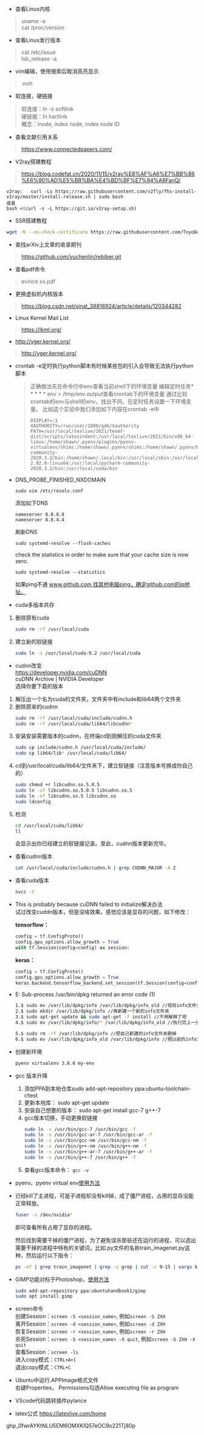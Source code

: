 * 查看Linux内核<br>
> uname -a<br>
> cat /proc/version<br>

* 查看Linux发行版本<br>
> cat /etc/issue<br>
> lsb_release -a<br>

* vim编辑，使用搜索后取消高亮显示<br>
> :noh<br>

* 软连接，硬链接<br>
> 软连接：ln -s   softlink<br>
> 硬链接：ln     hartlink<br>
> 概念：inode, index node, index node ID<br>

* 查看文献引用关系<br>
> <https://www.connectedpapers.com/><br>

* V2ray搭建教程<br>
> <https://blog.codefat.cn/2020/11/15/v2ray%E8%AF%A6%E7%BB%86%E6%90%AD%E5%BB%BA%E4%BD%BF%E7%94%A8FanQ/><br>
```
v2ray:   curl -Ls https://raw.githubusercontent.com/v2fly/fhs-install-v2ray/master/install-release.sh | sudo bash
或者
bash <(curl -s -L https://git.io/v2ray-setup.sh)
```
* SSR搭建教程<br>
```bash
wget -N --no-check-certificate https://raw.githubusercontent.com/ToyoDAdoubi/doubi/master/ssr.sh && chmod +x ssr.sh && bash ssr.sh
```
* 查找arXiv上文章的收录期刊<br>
> <https://github.com/yuchenlin/rebiber.git><br>

* 查看pdf命令<br>
> evince xx.pdf<br>

* 更换虚拟机内核版本<br>
> <https://blog.csdn.net/sinat_38816924/article/details/120344282>

* Linux Kernel Mail List
> <https://lkml.org/>

* http://vger.kernel.org/
> <http://vger.kernel.org/>

* crontab -e定时执行python脚本有时候某些包的引入会导致无法执行python脚本
    > 正确做法先在命令行中env查看当前shell下的环境变量
    > 编辑定时任务* * * * * env > /tmp/env.output查看crontab下的环境变量
    > 通过比较crontab的env与shell的env，找出不同，在定时任务设置一下环境变量。
    > 比如这个实验中我们添加如下内容在crontab -e中
    > ```shell
    > DISPLAY=:1
    > XAUTHORITY=/run/user/1000/gdm/Xauthority
    > PATH=/usr/local/texlive/2021/texmf-dist/scripts/latexindent:/usr/local/texlive/2021/bin/x86_64-linux:/home/shawn/.pyenv/plugins/pyenv-virtualenv/shims:/home/shawn/.pyenv/shims:/home/shawn/.pyenv/bin:/usr/local/anaconda3/bin:/usr/local/pycharm-community-2020.3.2/bin:/home/shawn/.local/bin:/usr/local/sbin:/usr/local/bin:/usr/sbin:/usr/bin:/sbin:/bin:/usr/games:/usr/local/games:/snap/bin:/opt/blender-2.92.0-linux64:/usr/local/pycharm-community-2020.3.2/bin:/usr/local/cuda/bin
    > ```

* DNS_PROBE_FINISHED_NXDOMAIN
    ```
    sudo vim /etc/resolv.conf
    ```
    添加如下DNS
    ```
    nameserver 8.8.8.8
    nameserver 8.8.4.4
    ```
    刷新DNS
    ```
    sudo systemd-resolve --flush-caches
    ```
    check the statistics in order to make sure that your cache size is now zero.
    ```
    sudo systemd-resolve --statistics
    ```
    如果ping不通 www.github.com,找其他电脑ping，确定github.com的ip地址。


* cuda多版本共存<br>
1. 删除原有cuda<br>
    ```bash
    sudo rm -rf /usr/local/cuda
    ```
2. 建立新的软链接
    ```bash
    sudo ln -s /usr/local/cuda-9.2 /usr/local/cuda
    ```

* cudnn改变<br>
<https://developer.nvidia.com/cuDNN><br>
cuDNN Archive | NVIDIA Developer<br>
选择你要下载的版本<br>
1. 解压出一个名为cuda的文件夹，文件夹中有include和lib64两个文件夹<br>
2. 删除原来的cudnn<br>
    ```bash
    sudo rm -rf /usr/local/cuda/include/cudnn.h
    sudo rm -rf /usr/local/cuda/lib64/libcudnn*
    ```
3. 安装安装需要版本的cudnn，在终端cd到刚解压的cuda文件夹<br>
    ```bash
    sudo cp include/cudnn.h /usr/local/cuda/include/
    sudo cp lib64/lib* /usr/local/cuda/lib64/
    ```
4. cd到/usr/local/cuda/lib64/文件夹下，建立软链接（注意版本号换成你自己的）<br>
    ```bash
    sudo chmod +r libcudnn.so.5.0.5  
    sudo ln -sf libcudnn.so.5.0.5 libcudnn.so.5  
    sudo ln -sf libcudnn.so.5 libcudnn.so  
    sudo ldconfig  
    ```
5. 检测
    ```bash
    cd /usr/local/cuda/lib64/
    ll
    ```
    会显示出你已经建立的软链接记录。至此，cudnn版本更新完毕。

* 查看cudnn版本
    ```bash
    cat /usr/local/cuda/include/cudnn.h | grep CUDNN_MAJOR -A 2
    ```

* 查看cuda版本
    ```bash
    nvcc -V
    ```

* This is probably because cuDNN failed to initialize解决办法<br>
试过改变cuddn版本，但是没啥效果。感觉应该是显存的问题，如下修改：<br>

    **tensorflow：**
    ```python
    config = tf.ConfigProto()
    config.gpu_options.allow_growth = True
    with tf.Session(config=config) as session:
    ```
    **keras：**
    ```python
    config = tf.ConfigProto()
    config.gpu_options.allow_growth = True
    keras.backend.tensorflow_backend.set_session(tf.Session(config=config))
    ```

* E: Sub-process /usr/bin/dpkg returned an error code (1)
    ```bash
    1.$ sudo mv /var/lib/dpkg/info /var/lib/dpkg/info_old //现将info文件夹更名
    2.$ sudo mkdir /var/lib/dpkg/info //再新建一个新的info文件夹
    3.$ sudo apt-get update && sudo apt-get -f install //不用解释了吧
    4.$ sudo mv /var/lib/dpkg/info/* /var/lib/dpkg/info_old //执行完上一步操作后会在新的info文件夹下生成一些文件，现将这些文件全部移到info_old文件夹下

    5.$ sudo rm -rf /var/lib/dpkg/info //把自己新建的info文件夹删掉
    6.$ sudo mv /var/lib/dpkg/info_old /var/lib/dpkg/info //把以前的info文件夹重新改
    ```
* 创建新环境 
    ```bash
    pyenv virtualenv 3.6.6 my-env
    ```

* gcc 版本升降
    1. 添加PPA到本地仓库sudo add-apt-repository ppa:ubuntu-toolchain-r/test
    2. 更新本地库： sudo apt-get update
    3. 安装自己想要的版本： sudo apt-get install gcc-7 g++-7
    4. gcc版本切换，手动更换软链接
        ```bash
        sudo ln -s /usr/bin/gcc-7 /usr/bin/gcc -f
        sudo ln -s /usr/bin/gcc-ar-7 /usr/bin/gcc-ar -f
        sudo ln -s /usr/bin/gcc-nm /usr/bin/gcc-nm -f
        sudo ln -s /usr/bin/g++-nm /usr/bin/g++-nm -f
        sudo ln -s /usr/bin/g++-ar-7 /usr/bin/g++-ar -f
        sudo ln -s /usr/bin/g++-7 /usr/bin/g++ -f
        ```
    5. 查看gcc版本命令： `gcc -v`
* pyenv、pyenv virtual env[使用方法](https://www.jianshu.com/p/3e93311fe6cb)

* 已经kill了主进程，可是子进程却没有kill掉，成了僵尸进程，占用的显存没能正常释放。
    ```bash
    fuser -v /dev/nvidia*
    ```
    即可查看所有占用了显存的进程。

    然后找到需要干掉的僵尸进程，为了避免误杀那些还在运行的进程，可以选出需要干掉的进程中特有的关键词，比如.py文件的名称train_imagenet.py这种，然后运行以下指令：
    ```bash
    ps -ef | grep train_imagenet | grep -v grep | cut -c 9-15 | xargs kill -9
    ```
* GIMP功能对标于Photoshop，[使用方法](https://blog.csdn.net/michaelchain/article/details/119628593)
    ```bash
    sudo add-apt-repository ppa:ubuntuhandbook1/gimp
    sudo apt install gimp
    ```

* screen命令<br>
    创建Session：`screen -S <session_name>`, 例如`screen -S ZXH`<br>
    离开Session：`screen -d <session_name>`, 例如`screen -d ZXH`<br>
    恢复Session：`screen -r <session_name>`, 例如`screen -r ZXH`<br>
    杀死Session：`screen -S <session_name> -X quit`, 例如`screen -S ZXH -X quit`<br>
    查看Session：`screen -ls`<br>
    进入copy模式：`CTRL+A+[`<br>
    退出copy模式：`CTRL+C`<br>

* Ubuntu中运行.APPImage格式文件<br>
    右键Properties， Permissions勾选Allow executing file as program<br>

* VScode代码跳转插件pylance

* latex公式
<https://latexlive.com/home>
    
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